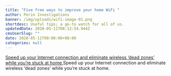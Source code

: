 ```yaml
---
title: "Five free ways to improve your home WiFi "
author: Perin Investigations
banner: /img/uploads/wifi-image-01.png
shortdesc: Useful tips; a go-to watch for all of us.
updatedDate: 2020-05-11T08:12:54.944Z
cmsUserSlug: ""
date: 2020-05-11T00:00:00+08:00
categories: null
---
```


[Speed up your Internet connection and eliminate wireless ‘dead zones’ while you’re stuck at home.](https://www.washingtonpost.com/video/business/technology/five-free-ways-to-improve-your-home-wifi/2020/05/04/e273a5e6-6251-43ec-8280-89248b147c65_video.html?utm_campaign=wp_the_cybersecurity_202&utm_medium=email&utm_source=newsletter&wpisrc=nl_cybersecurity202)Speed up your Internet connection and eliminate wireless ‘dead zones’ while you’re stuck at home.